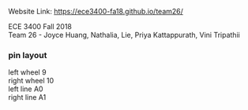 Website Link: https://ece3400-fa18.github.io/team26/

ECE 3400 Fall 2018 <br />
Team 26 - Joyce Huang, Nathalia, Lie, Priya Kattappurath, Vini Tripathii

### pin layout
left wheel 9 <br />
right wheel 10 <br />
left line A0 <br />
right line A1 <br />

